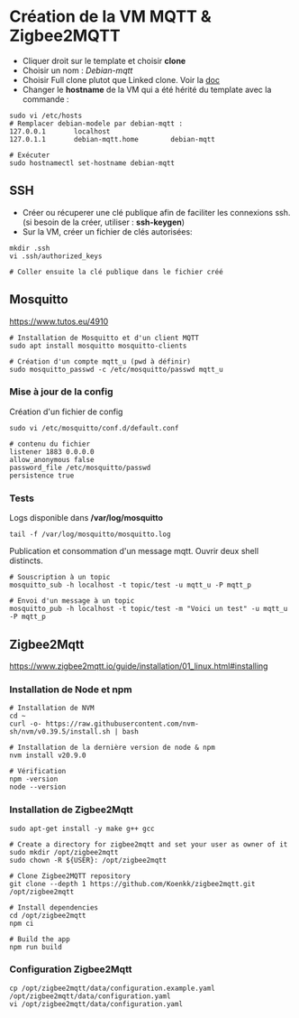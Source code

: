 
# Création de la VM MQTT & Zigbee2MQTT

* Cliquer droit sur le template et choisir **clone**
* Choisir un nom : *Debian-mqtt*
* Choisir Full clone plutot que Linked clone. Voir la [doc](https://pve.proxmox.com/wiki/VM_Templates_and_Clones)
* Changer le **hostname** de la VM qui a été hérité du template avec la commande : 
```shell 
sudo vi /etc/hosts
# Remplacer debian-modele par debian-mqtt :
127.0.0.1       localhost
127.0.1.1       debian-mqtt.home        debian-mqtt

# Exécuter 
sudo hostnamectl set-hostname debian-mqtt
```

## SSH
* Créer ou récuperer une clé publique afin de faciliter les connexions ssh. (si besoin de la créer, utiliser : **ssh-keygen**)
* Sur la VM, créer un fichier de clés autorisées:
```shell 
mkdir .ssh
vi .ssh/authorized_keys

# Coller ensuite la clé publique dans le fichier créé
```

## Mosquitto 
https://www.tutos.eu/4910

```shell 
# Installation de Mosquitto et d'un client MQTT
sudo apt install mosquitto mosquitto-clients

# Création d'un compte mqtt_u (pwd à définir)
sudo mosquitto_passwd -c /etc/mosquitto/passwd mqtt_u
```

###  Mise à jour de la config

Création d'un fichier de config

```shell
sudo vi /etc/mosquitto/conf.d/default.conf 

# contenu du fichier
listener 1883 0.0.0.0  
allow_anonymous false  
password_file /etc/mosquitto/passwd 
persistence true
```

### Tests 

Logs disponible dans **/var/log/mosquitto**

```shell
tail -f /var/log/mosquitto/mosquitto.log
```

Publication et consommation d'un message mqtt. Ouvrir deux shell distincts.

```shell
# Souscription à un topic
mosquitto_sub -h localhost -t topic/test -u mqtt_u -P mqtt_p

# Envoi d'un message à un topic
mosquitto_pub -h localhost -t topic/test -m "Voici un test" -u mqtt_u -P mqtt_p
```


## Zigbee2Mqtt

https://www.zigbee2mqtt.io/guide/installation/01_linux.html#installing

### Installation de Node et npm
```shell
# Installation de NVM
cd ~
curl -o- https://raw.githubusercontent.com/nvm-sh/nvm/v0.39.5/install.sh | bash

# Installation de la dernière version de node & npm
nvm install v20.9.0 

# Vérification 
npm -version
node --version
```

### Installation de Zigbee2Mqtt

```shell
sudo apt-get install -y make g++ gcc

# Create a directory for zigbee2mqtt and set your user as owner of it
sudo mkdir /opt/zigbee2mqtt
sudo chown -R ${USER}: /opt/zigbee2mqtt

# Clone Zigbee2MQTT repository
git clone --depth 1 https://github.com/Koenkk/zigbee2mqtt.git /opt/zigbee2mqtt

# Install dependencies
cd /opt/zigbee2mqtt
npm ci

# Build the app
npm run build
```

### Configuration Zigbee2Mqtt
```shell
cp /opt/zigbee2mqtt/data/configuration.example.yaml /opt/zigbee2mqtt/data/configuration.yaml
vi /opt/zigbee2mqtt/data/configuration.yaml
```

